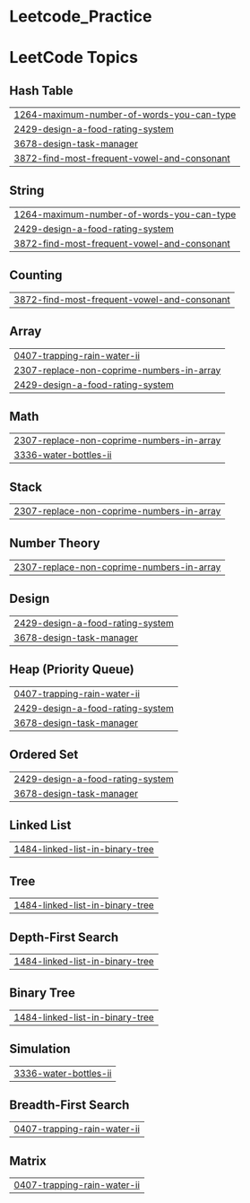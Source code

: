 # Leetcode_Practice
<!---LeetCode Topics Start-->
# LeetCode Topics
## Hash Table
|  |
| ------- |
| [1264-maximum-number-of-words-you-can-type](https://github.com/snigdhadeb11/Leetcode_Practice/tree/master/1264-maximum-number-of-words-you-can-type) |
| [2429-design-a-food-rating-system](https://github.com/snigdhadeb11/Leetcode_Practice/tree/master/2429-design-a-food-rating-system) |
| [3678-design-task-manager](https://github.com/snigdhadeb11/Leetcode_Practice/tree/master/3678-design-task-manager) |
| [3872-find-most-frequent-vowel-and-consonant](https://github.com/snigdhadeb11/Leetcode_Practice/tree/master/3872-find-most-frequent-vowel-and-consonant) |
## String
|  |
| ------- |
| [1264-maximum-number-of-words-you-can-type](https://github.com/snigdhadeb11/Leetcode_Practice/tree/master/1264-maximum-number-of-words-you-can-type) |
| [2429-design-a-food-rating-system](https://github.com/snigdhadeb11/Leetcode_Practice/tree/master/2429-design-a-food-rating-system) |
| [3872-find-most-frequent-vowel-and-consonant](https://github.com/snigdhadeb11/Leetcode_Practice/tree/master/3872-find-most-frequent-vowel-and-consonant) |
## Counting
|  |
| ------- |
| [3872-find-most-frequent-vowel-and-consonant](https://github.com/snigdhadeb11/Leetcode_Practice/tree/master/3872-find-most-frequent-vowel-and-consonant) |
## Array
|  |
| ------- |
| [0407-trapping-rain-water-ii](https://github.com/snigdhadeb11/Leetcode_Practice/tree/master/0407-trapping-rain-water-ii) |
| [2307-replace-non-coprime-numbers-in-array](https://github.com/snigdhadeb11/Leetcode_Practice/tree/master/2307-replace-non-coprime-numbers-in-array) |
| [2429-design-a-food-rating-system](https://github.com/snigdhadeb11/Leetcode_Practice/tree/master/2429-design-a-food-rating-system) |
## Math
|  |
| ------- |
| [2307-replace-non-coprime-numbers-in-array](https://github.com/snigdhadeb11/Leetcode_Practice/tree/master/2307-replace-non-coprime-numbers-in-array) |
| [3336-water-bottles-ii](https://github.com/snigdhadeb11/Leetcode_Practice/tree/master/3336-water-bottles-ii) |
## Stack
|  |
| ------- |
| [2307-replace-non-coprime-numbers-in-array](https://github.com/snigdhadeb11/Leetcode_Practice/tree/master/2307-replace-non-coprime-numbers-in-array) |
## Number Theory
|  |
| ------- |
| [2307-replace-non-coprime-numbers-in-array](https://github.com/snigdhadeb11/Leetcode_Practice/tree/master/2307-replace-non-coprime-numbers-in-array) |
## Design
|  |
| ------- |
| [2429-design-a-food-rating-system](https://github.com/snigdhadeb11/Leetcode_Practice/tree/master/2429-design-a-food-rating-system) |
| [3678-design-task-manager](https://github.com/snigdhadeb11/Leetcode_Practice/tree/master/3678-design-task-manager) |
## Heap (Priority Queue)
|  |
| ------- |
| [0407-trapping-rain-water-ii](https://github.com/snigdhadeb11/Leetcode_Practice/tree/master/0407-trapping-rain-water-ii) |
| [2429-design-a-food-rating-system](https://github.com/snigdhadeb11/Leetcode_Practice/tree/master/2429-design-a-food-rating-system) |
| [3678-design-task-manager](https://github.com/snigdhadeb11/Leetcode_Practice/tree/master/3678-design-task-manager) |
## Ordered Set
|  |
| ------- |
| [2429-design-a-food-rating-system](https://github.com/snigdhadeb11/Leetcode_Practice/tree/master/2429-design-a-food-rating-system) |
| [3678-design-task-manager](https://github.com/snigdhadeb11/Leetcode_Practice/tree/master/3678-design-task-manager) |
## Linked List
|  |
| ------- |
| [1484-linked-list-in-binary-tree](https://github.com/snigdhadeb11/Leetcode_Practice/tree/master/1484-linked-list-in-binary-tree) |
## Tree
|  |
| ------- |
| [1484-linked-list-in-binary-tree](https://github.com/snigdhadeb11/Leetcode_Practice/tree/master/1484-linked-list-in-binary-tree) |
## Depth-First Search
|  |
| ------- |
| [1484-linked-list-in-binary-tree](https://github.com/snigdhadeb11/Leetcode_Practice/tree/master/1484-linked-list-in-binary-tree) |
## Binary Tree
|  |
| ------- |
| [1484-linked-list-in-binary-tree](https://github.com/snigdhadeb11/Leetcode_Practice/tree/master/1484-linked-list-in-binary-tree) |
## Simulation
|  |
| ------- |
| [3336-water-bottles-ii](https://github.com/snigdhadeb11/Leetcode_Practice/tree/master/3336-water-bottles-ii) |
## Breadth-First Search
|  |
| ------- |
| [0407-trapping-rain-water-ii](https://github.com/snigdhadeb11/Leetcode_Practice/tree/master/0407-trapping-rain-water-ii) |
## Matrix
|  |
| ------- |
| [0407-trapping-rain-water-ii](https://github.com/snigdhadeb11/Leetcode_Practice/tree/master/0407-trapping-rain-water-ii) |
<!---LeetCode Topics End-->